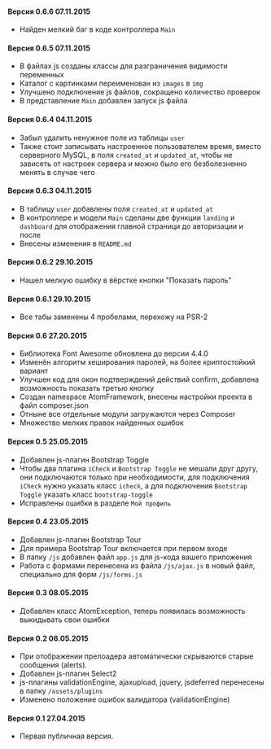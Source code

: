#### Версия 0.6.6 07.11.2015

- Найден мелкий баг в коде контроллера `Main`

#### Версия 0.6.5 07.11.2015

- В файлах js созданы классы для разграничения видимости переменных
- Каталог с картинками переименован из `images` в `img`
- Улучшено подключение js файлов, сокращено количество проверок
- В представление `Main` добавлен запуск js файла

#### Версия 0.6.4 04.11.2015

- Забыл удалить ненужное поле из таблицы `user`
- Также стоит записывать настроенное пользователем время, вместо серверного MySQL, в поля `created_at` и `updated_at`, чтобы не зависеть от настроек сервера и можно было его безболезненно менять в случае чего

#### Версия 0.6.3 04.11.2015

- В таблицу `user` добавлены поля `created_at` и `updated_at`
- В контроллере и модели `Main` сделаны две функции `landing` и `dashboard` для отображения главной страници до авторизации и после
- Внесены изменения в `README.md`

#### Версия 0.6.2 29.10.2015

- Нашел мелкую ошибку в вёрстке кнопки "Показать пароль"

#### Версия 0.6.1 29.10.2015

- Все табы заменены 4 пробелами, перехожу на PSR-2

#### Версия 0.6 27.20.2015

- Библиотека Font Awesome обновлена до версии 4.4.0
- Изменён алгоритм хеширования паролей, на более криптостойкий вариант
- Улучшен код для окон подтверждений действий confirm, добавлена возможность показать третью кнопку
- Создан namespace AtomFramework, внесены настройки проекта в файл composer.json
- Отныне все отдельные модули загружаются через Composer
- Множество мелких правок найденных ошибок

#### Версия 0.5 25.05.2015

- Добавлен js-плагин Bootstrap Toggle
- Чтобы два плагина `iCheck` и `Bootstrap Toggle` не мешали друг другу, они подключаются только при необходимости, для подключения `iCheck` нужно указать класс `icheck`, а для подключения `Bootstrap Toggle` указать класс `bootstrap-toggle`
- Исправлены ошибки в разделе `Мой профиль`

#### Версия 0.4 23.05.2015

- Добавлен js-плагин Bootstrap Tour
- Для примера Bootstrap Tour включается при первом входе
- В папку `/js` добавлен файл `app.js` для js-кода вашего приложения
- Работа с формами перенесена из файла `/js/ajax.js` в новый файл, специально для форм `/js/forms.js`

#### Версия 0.3 08.05.2015

- Добавлен класс AtomException, теперь появилась возможность выкидывать свои ошибки

#### Версия 0.2 06.05.2015

- При отображении прелоадера автоматически скрываются старые сообщения (alerts).
- Добавлен js-плагин Select2
- js-плагины validationEngine, ajaxupload, jquery, jsdeferred перенесены в папку `/assets/plugins`
- Изменено положение ошибок валидатора (validationEngine)

#### Версия 0.1 27.04.2015

- Первая публичная версия.